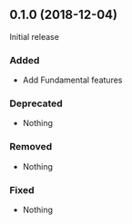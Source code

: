 ## 0.1.0 (2018-12-04)

Initial release

### Added

- Add Fundamental features

### Deprecated

- Nothing

### Removed

- Nothing

### Fixed

- Nothing
